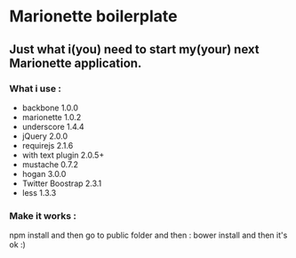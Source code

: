 # Marionette boilerplate

## Just what i(you) need to start my(your) next Marionette application.

### What i use :

+ backbone 1.0.0
+ marionette 1.0.2
+ underscore 1.4.4
+ jQuery 2.0.0
+ requirejs 2.1.6
+ with text plugin 2.0.5+
+ mustache 0.7.2
+ hogan 3.0.0
+ Twitter Boostrap 2.3.1
+ less 1.3.3

### Make it works :

npm install
and then go to public folder
and then : bower install
and then it's ok :)
